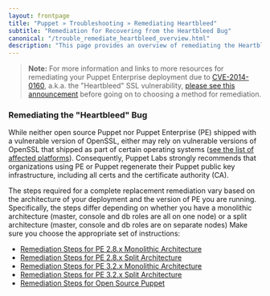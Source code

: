 ```yaml
---
layout: frontpage
title: "Puppet » Troubleshooting » Remediating Heartbleed"
subtitle: "Remediation for Recovering from the Heartbleed Bug"
canonical: "/trouble_remediate_heartbleed_overview.html"
description: "This page provides an overview of remediating the Heartbleed bug in Puppet Open Source and Puppet Enterprise deployments."
---
```


> **Note:** For more information and links to more resources for remediating your Puppet Enterprise deployment due to [CVE-2014-0160][cve], a.k.a. the "Heartbleed" SSL vulnerability, [please see this announcement][blog] before going on to choosing a method for remediation.

[blog]: http://puppetlabs.com/blog/heartbleed-security-bug-update-puppet-users
[cve]: https://web.nvd.nist.gov/view/vuln/detail?vulnId=CVE-2014-0160


### Remediating the "Heartbleed" Bug

While neither open source Puppet nor Puppet Enterprise (PE) shipped with a vulnerable version of OpenSSL, either may rely on vulnerable versions of OpenSSL that shipped as part of certain operating systems ([see the list of affected platforms][OS_list]). Consequently, Puppet Labs strongly recommends that organizations using PE or Puppet regenerate their Puppet public key infrastructure, including all certs and the certificate authority (CA). 

The steps required for a complete replacement remediation vary based on the architecture of your deployment and the version of PE you are running. Specifically, the steps differ depending on whether you have a monolithic architecture (master, console and db roles are all on one node) or a split architecture (master, console and db roles are on separate nodes) Make sure you choose the appropriate set of instructions:


* [Remediation Steps for PE 2.8.x Monolithic Architecture](./pe/2.8/trouble_regenerate_certs_monolithic.html)
* [Remediation Steps for PE 2.8.x Split Architecture](./pe/2.8/trouble_regenerate_certs_split.html)
* [Remediation Steps for PE 3.2.x Monolithic Architecture](./pe/3.2/trouble_regenerate_certs_monolithic.html)
* [Remediation Steps for PE 3.2.x Split Architecture](./pe/3.2/trouble_regenerate_certs_split.html)
* [Remediation Steps for Open Source Puppet](./puppet/latest/reference/ssl_regenerate_certificates.html)


[OS_list]: http://puppetlabs.com/blog/heartbleed-and-puppet-supported-operating-systems


